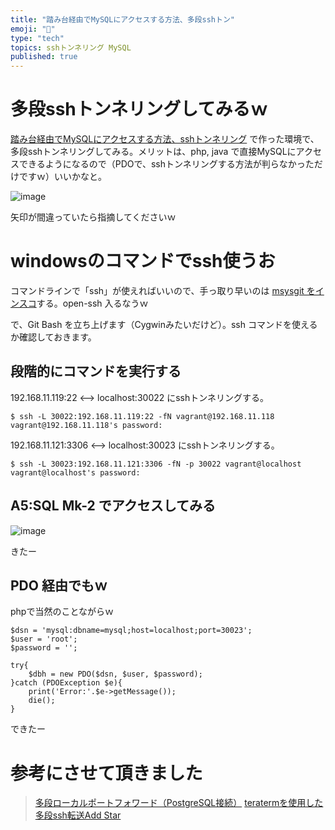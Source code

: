 ```yaml
---
title: "踏み台経由でMySQLにアクセスする方法、多段sshトン"
emoji: "📝"
type: "tech"
topics: sshトンネリング MySQL
published: true
---
```


# 多段sshトンネリングしてみるｗ
[踏み台経由でMySQLにアクセスする方法、sshトンネリング](http://qiita.com/murachi1208/items/fae39969d1288a9f1b1b) で作った環境で、多段sshトンネリングしてみる。メリットは、php, java で直接MySQLにアクセスできるようになるので（PDOで、sshトンネリングする方法が判らなかっただけですｗ）いいかなと。

![image](https://qiita-image-store.s3.amazonaws.com/0/44540/5440cb8e-bb45-8916-f75e-083df5722343.png)

矢印が間違っていたら指摘してくださいｗ

# windowsのコマンドでssh使うお
コマンドラインで「ssh」が使えればいいので、手っ取り早いのは [msysgit をインスコ](http://d.hatena.ne.jp/xyk/20130920/1379659991)する。open-ssh 入るなうｗ

で、Git Bash を立ち上げます（Cygwinみたいだけど）。ssh コマンドを使えるか確認しておきます。

## 段階的にコマンドを実行する

192.168.11.119:22 <--> localhost:30022 にsshトンネリングする。

```
$ ssh -L 30022:192.168.11.119:22 -fN vagrant@192.168.11.118
vagrant@192.168.11.118's password:
```

192.168.11.121:3306 <--> localhost:30023 にsshトンネリングする。

```
$ ssh -L 30023:192.168.11.121:3306 -fN -p 30022 vagrant@localhost
vagrant@localhost's password:
```

## A5:SQL Mk-2 でアクセスしてみる

![image](https://qiita-image-store.s3.amazonaws.com/0/44540/1c0b8a98-9d93-da1f-9bf3-ff99e87c6eb1.png)

きたー

## PDO 経由でもｗ
phpで当然のことながらｗ

```
$dsn = 'mysql:dbname=mysql;host=localhost;port=30023';
$user = 'root';
$password = '';
 
try{
    $dbh = new PDO($dsn, $user, $password);
}catch (PDOException $e){
    print('Error:'.$e->getMessage());
    die();
}
```

できたー

# 参考にさせて頂きました
> [多段ローカルポートフォワード（PostgreSQL接続）](http://yanor.net/wiki/?SSH%2F%E5%A4%9A%E6%AE%B5%E6%8E%A5%E7%B6%9A%2F%E5%A4%9A%E6%AE%B5%E3%83%AD%E3%83%BC%E3%82%AB%E3%83%AB%E3%83%9D%E3%83%BC%E3%83%88%E3%83%95%E3%82%A9%E3%83%AF%E3%83%BC%E3%83%89%EF%BC%88PostgreSQL%E6%8E%A5%E7%B6%9A%EF%BC%89)
> [teratermを使用した多段ssh転送Add Star](http://d.hatena.ne.jp/jranar/20120317/1331962461)

